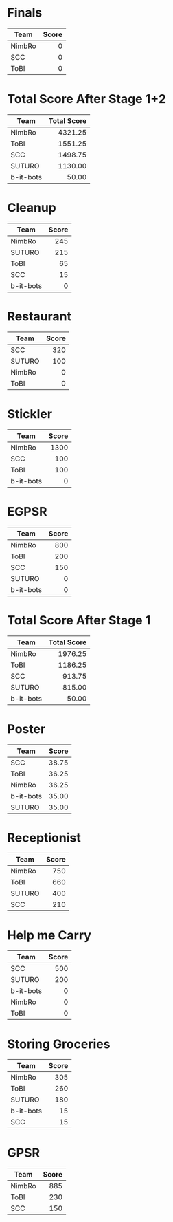 # Finals
|  Team  | Score |
| ------ | ----: |
| NimbRo |     0 |
| SCC    |     0 |
| ToBI   |     0 |

# Total Score After Stage 1+2
|   Team    | Total Score |
| --------- | ----------: |
| NimbRo    |     4321.25 |
| ToBI      |     1551.25 |
| SCC       |     1498.75 |
| SUTURO    |     1130.00 |
| b-it-bots |       50.00 |

# Cleanup
|   Team    | Score |
| --------- | ----: |
| NimbRo    |   245 |
| SUTURO    |   215 |
| ToBI      |    65 |
| SCC       |    15 |
| b-it-bots |     0 |

# Restaurant
|  Team  | Score |
| ------ | ----: |
| SCC    |   320 |
| SUTURO |   100 |
| NimbRo |     0 |
| ToBI   |     0 |

# Stickler
|   Team    | Score |
| --------- | ----: |
| NimbRo    |  1300 |
| SCC       |   100 |
| ToBI      |   100 |
| b-it-bots |     0 |

# EGPSR
|   Team    | Score |
| --------- | ----: |
| NimbRo    |   800 |
| ToBI      |   200 |
| SCC       |   150 |
| SUTURO    |     0 |
| b-it-bots |     0 |

# Total Score After Stage 1
|   Team    | Total Score |
| --------- | ----------: |
| NimbRo    |     1976.25 |
| ToBI      |     1186.25 |
| SCC       |      913.75 |
| SUTURO    |      815.00 |
| b-it-bots |       50.00 |

# Poster
|   Team    | Score |
| --------- | ----: |
| SCC       | 38.75 |
| ToBI      | 36.25 |
| NimbRo    | 36.25 |
| b-it-bots | 35.00 |
| SUTURO    | 35.00 |

# Receptionist
|  Team  | Score |
| ------ | ----: |
| NimbRo |   750 |
| ToBI   |   660 |
| SUTURO |   400 |
| SCC    |   210 |

# Help me Carry
|   Team    | Score |
| --------- | ----: |
| SCC       |   500 |
| SUTURO    |   200 |
| b-it-bots |     0 |
| NimbRo    |     0 |
| ToBI      |     0 |

# Storing Groceries
|   Team    | Score |
| --------- | ----: |
| NimbRo    |   305 |
| ToBI      |   260 |
| SUTURO    |   180 |
| b-it-bots |    15 |
| SCC       |    15 |

# GPSR
|  Team  | Score |
| ------ | ----: |
| NimbRo |   885 |
| ToBI   |   230 |
| SCC    |   150 |


